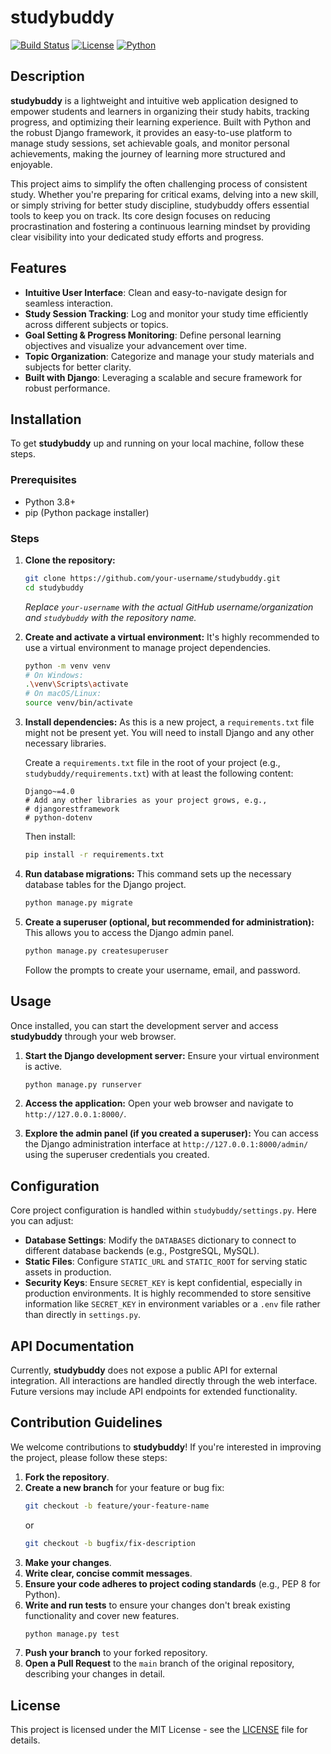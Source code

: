 # studybuddy

[![Build Status](https://img.shields.io/badge/Build-Passing-brightgreen)](https://github.com/your-username/studybuddy/actions/workflows/main.yml)
[![License](https://img.shields.io/badge/License-MIT-blue.svg)](https://github.com/your-username/studybuddy/blob/main/LICENSE)
[![Python](https://img.shields.io/badge/Python-3.x-blue.svg)](https://www.python.org/)

## Description

**studybuddy** is a lightweight and intuitive web application designed to empower students and learners in organizing their study habits, tracking progress, and optimizing their learning experience. Built with Python and the robust Django framework, it provides an easy-to-use platform to manage study sessions, set achievable goals, and monitor personal achievements, making the journey of learning more structured and enjoyable.

This project aims to simplify the often challenging process of consistent study. Whether you're preparing for critical exams, delving into a new skill, or simply striving for better study discipline, studybuddy offers essential tools to keep you on track. Its core design focuses on reducing procrastination and fostering a continuous learning mindset by providing clear visibility into your dedicated study efforts and progress.

## Features

*   **Intuitive User Interface**: Clean and easy-to-navigate design for seamless interaction.
*   **Study Session Tracking**: Log and monitor your study time efficiently across different subjects or topics.
*   **Goal Setting & Progress Monitoring**: Define personal learning objectives and visualize your advancement over time.
*   **Topic Organization**: Categorize and manage your study materials and subjects for better clarity.
*   **Built with Django**: Leveraging a scalable and secure framework for robust performance.

## Installation

To get **studybuddy** up and running on your local machine, follow these steps.

### Prerequisites

*   Python 3.8+
*   pip (Python package installer)

### Steps

1.  **Clone the repository:**
    ```bash
    git clone https://github.com/your-username/studybuddy.git
    cd studybuddy
    ```
    *Replace `your-username` with the actual GitHub username/organization and `studybuddy` with the repository name.*

2.  **Create and activate a virtual environment:**
    It's highly recommended to use a virtual environment to manage project dependencies.

    ```bash
    python -m venv venv
    # On Windows:
    .\venv\Scripts\activate
    # On macOS/Linux:
    source venv/bin/activate
    ```

3.  **Install dependencies:**
    As this is a new project, a `requirements.txt` file might not be present yet. You will need to install Django and any other necessary libraries.

    Create a `requirements.txt` file in the root of your project (e.g., `studybuddy/requirements.txt`) with at least the following content:

    ```
    Django~=4.0
    # Add any other libraries as your project grows, e.g.,
    # djangorestframework
    # python-dotenv
    ```

    Then install:

    ```bash
    pip install -r requirements.txt
    ```

4.  **Run database migrations:**
    This command sets up the necessary database tables for the Django project.

    ```bash
    python manage.py migrate
    ```

5.  **Create a superuser (optional, but recommended for administration):**
    This allows you to access the Django admin panel.

    ```bash
    python manage.py createsuperuser
    ```
    Follow the prompts to create your username, email, and password.

## Usage

Once installed, you can start the development server and access **studybuddy** through your web browser.

1.  **Start the Django development server:**
    Ensure your virtual environment is active.

    ```bash
    python manage.py runserver
    ```

2.  **Access the application:**
    Open your web browser and navigate to `http://127.0.0.1:8000/`.

3.  **Explore the admin panel (if you created a superuser):**
    You can access the Django administration interface at `http://127.0.0.1:8000/admin/` using the superuser credentials you created.

## Configuration

Core project configuration is handled within `studybuddy/settings.py`. Here you can adjust:

*   **Database Settings**: Modify the `DATABASES` dictionary to connect to different database backends (e.g., PostgreSQL, MySQL).
*   **Static Files**: Configure `STATIC_URL` and `STATIC_ROOT` for serving static assets in production.
*   **Security Keys**: Ensure `SECRET_KEY` is kept confidential, especially in production environments. It is highly recommended to store sensitive information like `SECRET_KEY` in environment variables or a `.env` file rather than directly in `settings.py`.

## API Documentation

Currently, **studybuddy** does not expose a public API for external integration. All interactions are handled directly through the web interface. Future versions may include API endpoints for extended functionality.

## Contribution Guidelines

We welcome contributions to **studybuddy**! If you're interested in improving the project, please follow these steps:

1.  **Fork the repository**.
2.  **Create a new branch** for your feature or bug fix:
    ```bash
    git checkout -b feature/your-feature-name
    ```
    or
    ```bash
    git checkout -b bugfix/fix-description
    ```
3.  **Make your changes**.
4.  **Write clear, concise commit messages**.
5.  **Ensure your code adheres to project coding standards** (e.g., PEP 8 for Python).
6.  **Write and run tests** to ensure your changes don't break existing functionality and cover new features.
    ```bash
    python manage.py test
    ```
7.  **Push your branch** to your forked repository.
8.  **Open a Pull Request** to the `main` branch of the original repository, describing your changes in detail.

## License

This project is licensed under the MIT License - see the [LICENSE](LICENSE) file for details.